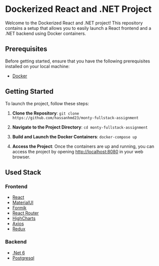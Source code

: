 # Dockerized React and .NET Project

Welcome to the Dockerized React and .NET project! This repository contains a setup that allows you to easily launch a React frontend and a .NET backend using Docker containers.

## Prerequisites

Before getting started, ensure that you have the following prerequisites installed on your local machine:

- [Docker](https://docs.docker.com/get-docker/)

## Getting Started

To launch the project, follow these steps:

1. **Clone the Repository**:
`git clone https://github.com/hassanhmd23/monty-fullstack-assignment`

2. **Navigate to the Project Directory**:
`cd monty-fullstack-assignment`

3. **Build and Launch the Docker Containers**:
`docker-compose up`

4. **Access the Project**:
Once the containers are up and running, you can access the project by opening [http://localhost:8080](http://localhost:8080) in your web browser.

## Used Stack

### Frontend

- [React](https://react.dev)
- [MaterialUI](https://mui.com)
- [Formik](https://formik.org)
- [React Router](https://reactrouter.com/en/main)
- [HighCharts](https://www.highcharts.com)
- [Axios](https://axios-http.com)
- [Redux](https://redux.js.org)

### Backend

- [.Net 6](https://learn.microsoft.com/en-us/dotnet/core/whats-new/dotnet-6)
- [Postgresql](https://www.postgresql.org)